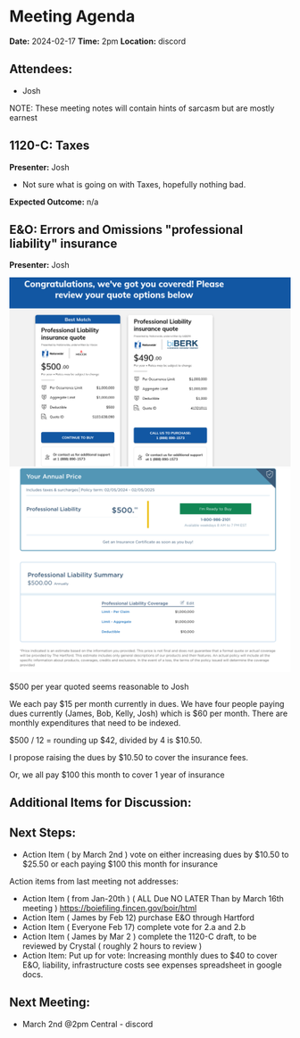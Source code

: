 # Meeting Agenda

**Date:**  2024-02-17
**Time:**   2pm
**Location:**   discord

## Attendees:   

- Josh

NOTE: These meeting notes will contain hints of sarcasm but are mostly earnest

## 1120-C: Taxes

**Presenter:** Josh

- Not sure what is going on with Taxes, hopefully nothing bad.

**Expected Outcome:** n/a

## E&O: Errors and Omissions "professional liability" insurance

**Presenter:** Josh

![Quoted prices for E&O](files/2024-02-03_11-57.png) 
![Quoted prices for E&O](files/2024-02-03_12-10.png)

$500 per year quoted seems reasonable to Josh

We each pay $15 per month currently in dues. We have four people paying dues currently (James, Bob, Kelly, Josh) which is $60 per month. There are monthly expenditures that need to be indexed.

$500 / 12 = rounding up $42, divided by 4 is $10.50.

I propose raising the dues by $10.50 to cover the insurance fees.

Or, we all pay $100 this month to cover 1 year of insurance


## Additional Items for Discussion:



## Next Steps:

- Action Item ( by March 2nd ) vote on either increasing dues by $10.50 to $25.50 or each paying $100 this month for insurance


Action items from last meeting not addresses:

- Action Item ( from Jan-20th ) ( ALL Due NO LATER Than by March 16th meeting ) https://boiefiling.fincen.gov/boir/html
- Action Item ( James by Feb 12) purchase E&O through Hartford
- Action Item ( Everyone Feb 17) complete vote for 2.a and 2.b
- Action Item ( James by Mar 2 ) complete the 1120-C draft, to be reviewed by Crystal ( roughly 2 hours to review )
- Action Item: Put up for vote: Increasing monthly dues to $40 to cover E&O, liability, infrastructure costs see expenses spreadsheet in google docs.

## Next Meeting:

- March 2nd @2pm Central - discord
